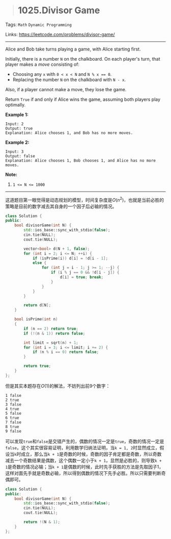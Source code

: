 > # 1025.Divisor Game

Tags: `Math` `Dynamic Programming`

Links: https://leetcode.com/problems/divisor-game/

-----

Alice and Bob take turns playing a game, with Alice starting first.

Initially, there is a number `N` on the chalkboard. On each player's turn, that player makes a *move* consisting of:

- Choosing any `x` with `0 < x < N` and `N % x == 0`.
- Replacing the number `N` on the chalkboard with `N - x`.

Also, if a player cannot make a move, they lose the game.

Return `True` if and only if Alice wins the game, assuming both players play optimally.



**Example 1:**

```
Input: 2
Output: true
Explanation: Alice chooses 1, and Bob has no more moves.
```

**Example 2:**

```
Input: 3
Output: false
Explanation: Alice chooses 1, Bob chooses 1, and Alice has no more moves.
```

**Note:**

1. `1 <= N <= 1000`

-----

这道题目第一眼觉得是动态规划的模型，时间复杂度是$O(n^2)$，也就是当前必胜的策略是目前的数字减去其自身的一个因子后必输的情况。

```c++
class Solution {
public:
    bool divisorGame(int N) {
    	std::ios_base::sync_with_stdio(false);
    	cin.tie(NULL);
    	cout.tie(NULL);

    	vector<bool> d(N + 1, false);
    	for (int i = 2; i <= N; ++i) {
    		if (isPrime(i)) d[i] = !d[i - 1];
    		else {
    			for (int j = i - 1; j >= 1; --j) {
    				if (i % j == 0 && !d[i - j]) {
    					d[i] = true; break;
    				}
    			}
    		}
    	}

    	return d[N];
    }

    bool isPrime(int n)
    {
    	if (n == 2) return true;
    	if (!(n & 1)) return false;

    	int limit = sqrt(n) + 1;
    	for (int i = 3; i <= limit; i += 2) {
    		if (n % i == 0) return false;
    	}

    	return true;
    }
};
```

但是其实本题存在$O(1)$的解法，不妨列出前9个数字：

```
1 false
2 true
3 false
4 true
5 false
6 true
7 false
8 true
9 false
```

可以发现`true`和`false`是交错产生的，偶数的情况一定是`true`，奇数的情况一定是`false`，这个其实很容易证明，利用数学归纳法证明，当`k = 1, 2`时显然成立，假设当`k`时成立，那么当`k + 1`是奇数的时候，奇数的因子肯定都是奇数，所以奇数减去一个奇数结果是偶数，这个偶数一定小于`k + 1`，显然是必胜的，则导致`k + 1`是奇数的情况必输；当`k + 1`是偶数的时候，此时先手获胜的方法是先取因子1，这样对面先手就是奇数必输，所以得到偶数的情况下先手必胜。所以只需要判断奇偶即可。

```c++
class Solution {
public:
    bool divisorGame(int N) {
        std::ios_base::sync_with_stdio(false);
        cin.tie(NULL);
        cout.tie(NULL);

        return !(N & 1);
    }
};
```





























